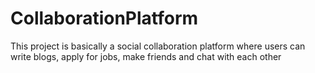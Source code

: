 # CollaborationPlatform
This project is basically a social collaboration platform where users can write blogs, apply for jobs, make friends and chat with each other
